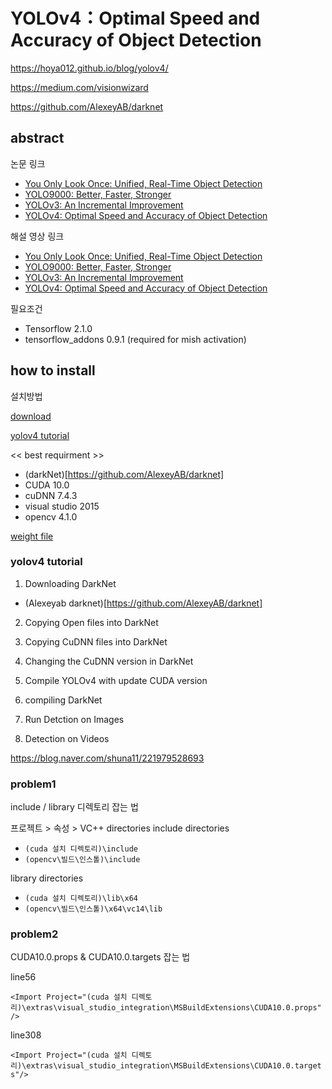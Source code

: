 #  YOLOv4：Optimal Speed and Accuracy of Object Detection #

https://hoya012.github.io/blog/yolov4/

https://medium.com/visionwizard

https://github.com/AlexeyAB/darknet

## abstract ##
논문 링크
* [You Only Look Once: Unified, Real-Time Object Detection](https://arxiv.org/abs/1506.02640)
* [YOLO9000: Better, Faster, Stronger](https://arxiv.org/abs/1612.08242)
* [YOLOv3: An Incremental Improvement](https://arxiv.org/abs/1804.02767)
* [YOLOv4: Optimal Speed and Accuracy of Object Detection](https://arxiv.org/abs/2004.10934)

해설 영상 링크
* [You Only Look Once: Unified, Real-Time Object Detection](https://www.youtube.com/watch?v=eTDcoeqj1_w)
* [YOLO9000: Better, Faster, Stronger](https://www.youtube.com/watch?v=6fdclSGgeio)
* [YOLOv3: An Incremental Improvement](https://www.youtube.com/watch?v=HMgcvgRrDcA)
* [YOLOv4: Optimal Speed and Accuracy of Object Detection](https://www.youtube.com/watch?v=CXRlpsFpVUE&feature=youtu.be)

필요조건
* Tensorflow 2.1.0
* tensorflow_addons 0.9.1 (required for mish activation)

## how to install ##
설치방법

[download](https://github.com/hunglc007/tensorflow-yolov4-tflite)

[yolov4 tutorial](https://youtu.be/sUxAVpzZ8hU)

<< best requirment >>
- (darkNet)[https://github.com/AlexeyAB/darknet] 
- CUDA 10.0
- cuDNN 7.4.3
- visual studio 2015
- opencv 4.1.0

[weight file](https://drive.google.com/file/d/1cewMfusmPjYWbrnuJRuKhPMwRe_b9PaT/view)

### yolov4 tutorial ###

1. Downloading DarkNet

- (Alexeyab darknet)[https://github.com/AlexeyAB/darknet]

2. Copying Open files into DarkNet

3. Copying CuDNN files into DarkNet

4. Changing the CuDNN version in DarkNet

5. Compile YOLOv4 with update CUDA version

6. compiling DarkNet

7. Run Detction on Images

8. Detection on Videos

https://blog.naver.com/shuna11/221979528693

### problem1 ###

include / library 디렉토리 잡는 법

프로젝트 > 속성 > VC++ directories
include directories
- ```(cuda 설치 디렉토리)\include```
- ```(opencv\빌드\인스톨)\include```

library directories
- ```(cuda 설치 디렉토리)\lib\x64```
- ```(opencv\빌드\인스톨)\x64\vc14\lib```

### problem2 ###

CUDA10.0.props & CUDA10.0.targets 잡는 법

line56

```<Import Project="(cuda 설치 디렉토리)\extras\visual_studio_integration\MSBuildExtensions\CUDA10.0.props"/>```

line308

```<Import Project="(cuda 설치 디렉토리)\extras\visual_studio_integration\MSBuildExtensions\CUDA10.0.targets"/>```
